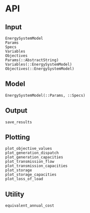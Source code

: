 # API
## Input
```@docs
EnergySystemModel
Params
Specs
Variables
Objectives
Params(::AbstractString)
Variables(::EnergySystemModel)
Objectives(::EnergySystemModel)
```

## Model
```@docs
EnergySystemModel(::Params, ::Specs)
```

## Output
```@docs
save_results
```

## Plotting
```@docs
plot_objective_values
plot_generation_dispatch
plot_generation_capacities
plot_transmission_flow
plot_transmission_capacities
plot_storage
plot_storage_capacities
plot_loss_of_load
```

## Utility
```@docs
equivalent_annual_cost
```
